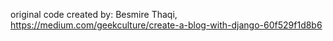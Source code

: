 original code created by: 
Besmire Thaqi, https://medium.com/geekculture/create-a-blog-with-django-60f529f1d8b6